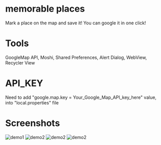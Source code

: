 # memorable places
Mark a place on the map and save it! You can google it in one click!
# Tools
GoogleMap API, Moshi, Shared Preferences, Alert Dialog,  WebView, Recycler View
# API_KEY
Need to add "google.map.key = Your_Google_Map_API_key_here" value, into "local.properties" file
# Screenshots
![demo1](https://github.com/volvadvit/memorable-places/raw/master/screenshot/1.png)
![demo2](https://github.com/volvadvit/memorable-places/raw/master/screenshot/2.png)
![demo2](https://github.com/volvadvit/memorable-places/raw/master/screenshot/3.png)
![demo2](https://github.com/volvadvit/memorable-places/raw/master/screenshot/4.png)
